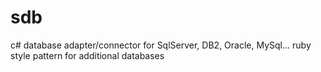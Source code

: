 # sdb
c# database adapter/connector for SqlServer, DB2, Oracle, MySql... ruby style pattern for additional databases
